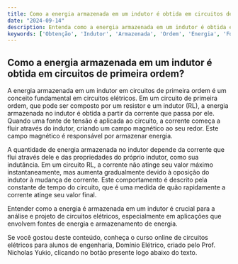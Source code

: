 ```yaml
---
title: Como a energia armazenada em um indutor é obtida em circuitos de primeira ordem?
date: "2024-09-14"
description: Entenda como a energia armazenada em um indutor é obtida em circuitos de primeira ordem.
keywords: ['Obtenção', 'Indutor', 'Armazenada', 'Ordem', 'Energia', 'Fonte', 'Indutor']
---
```


## Como a energia armazenada em um indutor é obtida em circuitos de primeira ordem?

A energia armazenada em um indutor em circuitos de primeira ordem é um conceito fundamental em circuitos elétricos. Em um circuito de primeira ordem, que pode ser composto por um resistor e um indutor (RL), a energia armazenada no indutor é obtida a partir da corrente que passa por ele. Quando uma fonte de tensão é aplicada ao circuito, a corrente começa a fluir através do indutor, criando um campo magnético ao seu redor. Este campo magnético é responsável por armazenar energia.

A quantidade de energia armazenada no indutor depende da corrente que flui através dele e das propriedades do próprio indutor, como sua indutância. Em um circuito RL, a corrente não atinge seu valor máximo instantaneamente, mas aumenta gradualmente devido à oposição do indutor à mudança de corrente. Este comportamento é descrito pela constante de tempo do circuito, que é uma medida de quão rapidamente a corrente atinge seu valor final.

Entender como a energia é armazenada em um indutor é crucial para a análise e projeto de circuitos elétricos, especialmente em aplicações que envolvem fontes de energia e armazenamento de energia.

Se você gostou deste conteúdo, conheça o curso online de circuitos elétricos para alunos de engenharia, Domínio Elétrico, criado pelo Prof. Nicholas Yukio, clicando no botão presente logo abaixo do texto.